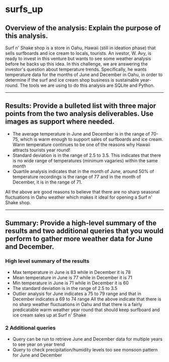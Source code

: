 # surfs_up

## Overview of the analysis: Explain the purpose of this analysis.
Surf n' Shake shop is a store in Oahu, Hawaii (still in ideation phase) that sells surfboards and ice cream to locals, tourists. An ivestor, W. Avy, is ready to invest in this venture but wants to see some weather analysis before he backs up this idea. 
In this challenge, we are answering the investor's question about temperature trends. Specifically, he wants temperature data for the months of June and December in Oahu, in order to determine if the surf and ice cream shop business is sustainable year-round.
The tools we are using to do this analysis are SQLite and Python.

----

## Results: Provide a bulleted list with three major points from the two analysis deliverables. Use images as support where needed.
* The average temperature in June and December is in the range of 70-75, which is warm enough to support sales of surfboards and ice cream. Warm temperature continues to be one of the reasons why Hawaii attracts tourists year round!
* Standard deviation is in the range of 2.5 to 3.5. This indicates that there is no wide range of temperatures (minimum vagaries) within the same month
* Quartile analysis indicates that in the month of June, around 50% of temperature recordings is the range of 77 and in the month of December, it is in the range of 71. 

All the above are good reasons to believe that there are no sharp seasonal fluctuations in Oahu weather which makes it ideal for opening a Surf n' Shake shop.

----

## Summary: Provide a high-level summary of the results and two additional queries that you would perform to gather more weather data for June and December.
### High level summary of the results
* Max temperature in June is 83 while in December it is 78
* Mean temperature in June is 77 while in December it is 71
* Min temperature in June is 71 while in December it is 60
* The standard deviation is in the range of 2.5 to 3.5
* Outlier analysis for June indicates a 75 to 79 range and that in December indicates a 69 to 74 range
All the above indicate that there is no sharp weather fluctuations in Oahu and that there is a fairly predicatable warm weather year round that should keep surfboard and ice cream sales up at Surf n' Shake

### 2 Additional queries
* Query can be run to retrieve June and December data for multiple years to see year on year trend
* Query to check precipitation/humidity levels too see monsoon pattern for June and December 
